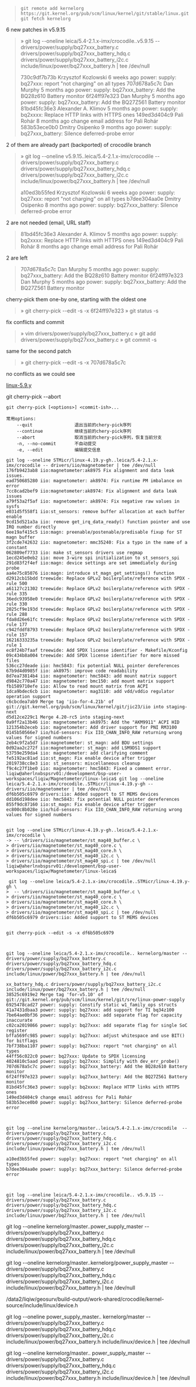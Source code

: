 > ```
> git remote add kernelorg https://git.kernel.org/pub/scm/linux/kernel/git/stable/linux.git
> git fetch kernelorg
> ```
>
> 

6 new patches in v5.9.15

>  » git log --oneline leica/5.4-2.1.x-imx/crocodile..v5.9.15 -- \
>  drivers/power/supply/bq27xxx_battery.c \
>  drivers/power/supply/bq27xxx_battery_hdq.c \
>  drivers/power/supply/bq27xxx_battery_i2c.c include/linux/power/bq27xxx_battery.h | tee /dev/null
>  
>  730c9df7b73b Krzysztof Kozlowski      6 weeks ago  power: supply: bq27xxx: report "not charging" on all types
>  707d678a5c7c Dan Murphy              5 months ago  power: supply: bq27xxx_battery: Add the BQ28z610 Battery monitor
>  6f24ff97e323 Dan Murphy              5 months ago  power: supply: bq27xxx_battery: Add the BQ27Z561 Battery monitor
>  81bd45fc36e3 Alexander A. Klimov     5 months ago  power: supply: bq2xxxx: Replace HTTP links with HTTPS ones
>  149ed3d404c9 Pali Rohár              8 months ago  change email address for Pali Rohár
>  583b53ece0b0 Dmitry Osipenko         9 months ago  power: supply: bq27xxx_battery: Silence deferred-probe error

2 of them are already part (backported) of crocodile branch

>  » git log --oneline v5.9.15..leica/5.4-2.1.x-imx/crocodile -- \
>  drivers/power/supply/bq27xxx_battery.c \
>  drivers/power/supply/bq27xxx_battery_hdq.c \
>  drivers/power/supply/bq27xxx_battery_i2c.c include/linux/power/bq27xxx_battery.h | tee /dev/null
>  
>  a10ed3b55fed Krzysztof Kozlowski      6 weeks ago  power: supply: bq27xxx: report "not charging" on all types
>  b7dee304aa0e Dmitry Osipenko         8 months ago  power: supply: bq27xxx_battery: Silence deferred-probe error

2 are not needed (email, URL staff)

> 81bd45fc36e3 Alexander A. Klimov     5 months ago  power: supply: bq2xxxx: Replace HTTP links with HTTPS ones
>  149ed3d404c9 Pali Rohár              8 months ago  change email address for Pali Rohár

2 are left

> 707d678a5c7c Dan Murphy              5 months ago  power: supply: bq27xxx_battery: Add the BQ28z610 Battery monitor
>  6f24ff97e323 Dan Murphy              5 months ago  power: supply: bq27xxx_battery: Add the BQ27Z561 Battery monitor

cherry-pick them one-by one, starting with the oldest one

>  » git cherry-pick --edit -s -x 6f24ff97e323
>   » git status -s

fix conflicts and commit

>  » vim drivers/power/supply/bq27xxx_battery.c
>   » git add drivers/power/supply/bq27xxx_battery.c
>   » git commit -s

same for the second patch

>  » git cherry-pick --edit -s -x 707d678a5c7c

no conflicts as we could see



[linux-5.9.y](https://git.kernel.org/pub/scm/linux/kernel/git/stable/linux.git/log/?h=linux-5.9.y)



git cherry-pick --abort



```
git cherry-pick [<options>] <commit-ish>...

常用options:
    --quit                退出当前的chery-pick序列
    --continue            继续当前的chery-pick序列
    --abort               取消当前的chery-pick序列，恢复当前分支
    -n, --no-commit       不自动提交
    -e, --edit            编辑提交信息
```



```
git log --oneline STMicr/linux-4.19.y-gh..leica/5.4-2.1.x-imx/crocodile -- drivers/iio/magnetometer | tee /dev/null
176fb9423ab8 iio:magnetometer:ak8975 Fix alignment and data leak issues.
ead750685280 iio: magnetometer: ak8974: Fix runtime PM imbalance on error
7cc8cad2bef9 iio:magnetometer:ak8974: Fix alignment and data leak issues
a79f53a2f5af iio: magnetometer: ak8974: Fix negative raw values in sysfs
e031d5f558f1 iio:st_sensors: remove buffer allocation at each buffer enable
9cd15d521a3a iio: remove get_irq_data_ready() function pointer and use IRQ number directly
6ee19af415c5 iio:magn: preenable/postenable/predisable fixup for ST magn buffer
3f2cde742632 iio: magnetometer: mmc35240: Fix a typo in the name of a constant
062809ef7733 iio: make st_sensors drivers use regmap
1ecd245e0eb2 iio: move 3-wire spi initialization to st_sensors_spi
291d83f2f4ef iio:magn: device settings are set immediately during probe
aa4e75c85076 iio:magn: introduce st_magn_get_settings() function
d2912cb15bdd treewide: Replace GPLv2 boilerplate/reference with SPDX - rule 500
a61127c21302 treewide: Replace GPLv2 boilerplate/reference with SPDX - rule 335
36edc93958e0 treewide: Replace GPLv2 boilerplate/reference with SPDX - rule 330
2025cf9e193d treewide: Replace GPLv2 boilerplate/reference with SPDX - rule 288
fda8d26e61fc treewide: Replace GPLv2 boilerplate/reference with SPDX - rule 177
c942fddf8793 treewide: Replace GPLv2 boilerplate/reference with SPDX - rule 157
16216333235a treewide: Replace GPLv2 boilerplate/reference with SPDX - rule 1
ec8f24b7faaf treewide: Add SPDX license identifier - Makefile/Kconfig
09c434b8a004 treewide: Add SPDX license identifier for more missed files
536cc27deade iio: hmc5843: fix potential NULL pointer dereferences
67b9d4d0985f iio: ak8975: improve code readability
8d7ea73814b4 iio: magnetometer: hmc5843: add mount matrix support
d9842c770a47 iio: magnetometer: bmc150: add mount matrix support
fb1589710efe iio: Allow to read mount matrix from ACPI
1dca9bdec6cb iio: magnetometer: mag3110: add vdd/vddio regulator operation support
c6cbcdea7ab9 Merge tag 'iio-for-4.21b' of git://git.kernel.org/pub/scm/linux/kernel/git/jic23/iio into staging-next
d5d12ce229c1 Merge 4.20-rc5 into staging-next
0a9ff2a13b46 iio: magnetometer: ak8975: Add the "AKM9911" ACPI HID
121354b2eceb iio: magnetometer: Add driver support for PNI RM3100
0145b50566e7 iio/hid-sensors: Fix IIO_CHAN_INFO_RAW returning wrong values for signed numbers
2eb4c9f2a5d7 iio:magnetometer: st_magn: add BDU settings
0d92aa2c272f iio:magnetometer: st_magn: add LSM9DS1 support
53759e259da4 iio: magnetometer: add clarifying comment
fe5192ac81ad iio:st_magn: Fix enable device after trigger
2019738cc8e3 iio: st_sensors: miscellaneous cleanup
f9c4c27f1be0 iio: magnetometer: hmc5843: Fixed a comment error.
liqiw@aherlnxbspsrv01:/development/bsp-user-workspaces/liqiw/Magnetometer/linux-leica$ git log --oneline leica/5.4-2.1.x-imx/crocodile..STMicr/linux-4.19.y-gh -- drivers/iio/magnetometer | tee /dev/null
df6b505c6979 drivers:iio: Added support to ST MEMS devices
dd106d198dee iio: hmc5843: fix potential NULL pointer dereferences
855f9dc87160 iio:st_magn: Fix enable device after trigger
ec800c8b028e iio/hid-sensors: Fix IIO_CHAN_INFO_RAW returning wrong values for signed numbers


```

   





```
git log --oneline STMicr/linux-4.19.y-gh..leica/5.4-2.1.x-imx/crocodile \
-> -- \drivers/iio/magnetometer/st_mag40_buffer.c \
> drivers/iio/magnetometer/st_mag40_core.c \
> drivers/iio/magnetometer/st_mag40_core.h \
> drivers/iio/magnetometer/st_mag40_i2c.c \
> drivers/iio/magnetometer/st_mag40_spi.c | tee /dev/null
liqiw@aherlnxbspsrv01:/development/bsp-user-workspaces/liqiw/Magnetometer/linux-leica$

 git log --oneline leica/5.4-2.1.x-imx/crocodile..STMicr/linux-4.19.y-gh \
>  -- \drivers/iio/magnetometer/st_mag40_buffer.c \
> drivers/iio/magnetometer/st_mag40_core.c \
> drivers/iio/magnetometer/st_mag40_core.h \
> drivers/iio/magnetometer/st_mag40_i2c.c \
> drivers/iio/magnetometer/st_mag40_spi.c | tee /dev/null
df6b505c6979 drivers:iio: Added support to ST MEMS devices


git cherry-pick --edit -s -x df6b505c6979



```







```
git log --oneline leica/5.4-2.1.x-imx/crocodile.. kernelorg/master -- drivers/power/supply/bq27xxx_battery.c drivers/power/supply/bq27xxx_battery_hdq.c drivers/power/supply/bq27xxx_battery_i2c.c include/linux/power/bq27xxx_battery.h | tee /dev/null
```



```
xx_battery_hdq.c drivers/power/supply/bq27xxx_battery_i2c.c include/linux/power/bq27xxx_battery.h | tee /dev/null
38525c6919e2 Merge tag 'for-v5.10' of git://git.kernel.org/pub/scm/linux/kernel/git/sre/linux-power-supply
6925478cad27 power: supply: Constify static w1_family_ops structs
41a7431dbaa3 power: supply: bq27xxx: add support for TI bq34z100
7be64ae0bf36 power: supply: bq27xxx: add separate flag for capacity inaccurate
c02ca2019866 power: supply: bq27xxx: add separate flag for single SoC register
bffa569fc985 power: supply: bq27xxx: adjust whitespace and use BIT() for bitflags
7bf738ba1107 power: supply: bq27xxx: report "not charging" on all types
44ff56c022c0 power: bq27xxx: Update to SPDX licensing
4024810c5aad power: supply: bq27xxx: Simplify with dev_err_probe()
707d678a5c7c power: supply: bq27xxx_battery: Add the BQ28z610 Battery monitor
6f24ff97e323 power: supply: bq27xxx_battery: Add the BQ27Z561 Battery monitor
81bd45fc36e3 power: supply: bq2xxxx: Replace HTTP links with HTTPS ones
149ed3d404c9 change email address for Pali Rohár
583b53ece0b0 power: supply: bq27xxx_battery: Silence deferred-probe error
```

```


git log --oneline kernelorg/master..leica/5.4-2.1.x-imx/crocodile  -- drivers/power/supply/bq27xxx_battery.c drivers/power/supply/bq27xxx_battery_hdq.c drivers/power/supply/bq27xxx_battery_i2c.c include/linux/power/bq27xxx_battery.h | tee /dev/null
```

```
a10ed3b55fed power: supply: bq27xxx: report "not charging" on all types
b7dee304aa0e power: supply: bq27xxx_battery: Silence deferred-probe error
```

```


git log --oneline leica/5.4-2.1.x-imx/crocodile.. v5.9.15 -- drivers/power/supply/bq27xxx_battery.c drivers/power/supply/bq27xxx_battery_hdq.c drivers/power/supply/bq27xxx_battery_i2c.c include/linux/power/bq27xxx_battery.h | tee /dev/null
```



git log --oneline kernelorg/master..power_supply_master  -- drivers/power/supply/bq27xxx_battery.c drivers/power/supply/bq27xxx_battery_hdq.c drivers/power/supply/bq27xxx_battery_i2c.c include/linux/power/bq27xxx_battery.h | tee /dev/null



git log --oneline kernelorg/master..kernelorg/power_supply_master  -- drivers/power/supply/bq27xxx_battery.c drivers/power/supply/bq27xxx_battery_hdq.c drivers/power/supply/bq27xxx_battery_i2c.c include/linux/power/bq27xxx_battery.h | tee /dev/null



/data2/liqiw/geosurv/build-output/work-shared/crocodile/kernel-source/include/linux/device.h



git log --oneline power_supply_master.. kernelorg/master -- drivers/power/supply/bq27xxx_battery.c drivers/power/supply/bq27xxx_battery_hdq.c drivers/power/supply/bq27xxx_battery_i2c.c include/linux/power/bq27xxx_battery.h include/linux/device.h | tee /dev/null





git log --oneline kernelorg/master.. power_supply_master -- drivers/power/supply/bq27xxx_battery.c drivers/power/supply/bq27xxx_battery_hdq.c drivers/power/supply/bq27xxx_battery_i2c.c include/linux/power/bq27xxx_battery.h include/linux/device.h | tee /dev/null